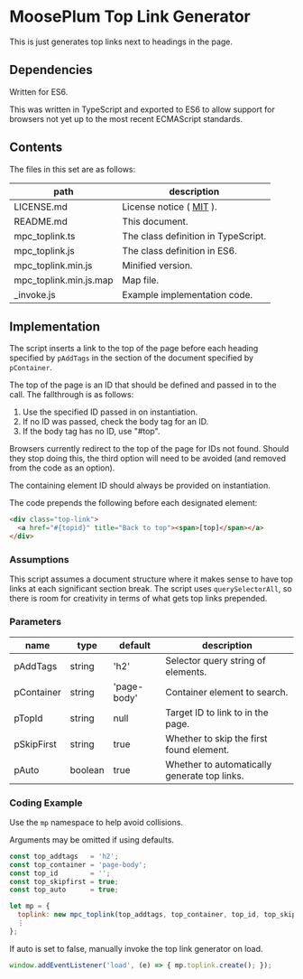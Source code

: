 # MoosePlum Top Link Generator

This is just generates top links next to headings in the page.

## Dependencies

Written for ES6.

This was written in TypeScript and exported to ES6 to allow support for browsers not yet up to the most recent ECMAScript standards.

## Contents

The files in this set are as follows:

| path                    | description
| ------------            | ------------
| LICENSE.md              | License notice ( [MIT](https://mit-license.org) ).
| README.md               | This document.
| mpc_toplink.ts          | The class definition in TypeScript.
| mpc_toplink.js          | The class definition in ES6.
| mpc_toplink.min.js      | Minified version.
| mpc_toplink.min.js.map  | Map file.
| _invoke.js              | Example implementation code.

## Implementation

The script inserts a link to the top of the page before each heading specified by `pAddTags` in the section of the document specified by `pContainer`.

The top of the page is an ID that should be defined and passed in to the call. The fallthrough is as follows:

  1. Use the specified ID passed in on instantiation.
  2. If no ID was passed, check the body tag for an ID.
  3. If the body tag has no ID, use "#top".

Browsers currently redirect to the top of the page for IDs not found. Should they stop doing this, the third option will need to be avoided (and removed from the code as an option).

The containing element ID should always be provided on instantiation.

The code prepends the following before each designated element:

```html
<div class="top-link">
  <a href="#{topid}" title="Back to top"><span>[top]</span></a>
</div>
```

### Assumptions

This script assumes a document structure where it makes sense to have top links at each significant section break. The script uses `querySelectorAll`, so there is room for creativity in terms of what gets top links prepended.

### Parameters

| name        | type      | default     | description
| ----------  | --------- | ----------  | ----------
| pAddTags    | string    | 'h2'        | Selector query string of elements.
| pContainer  | string    | 'page-body' | Container element to search.
| pTopId      | string    | null        | Target ID to link to in the page.
| pSkipFirst  | string    | true        | Whether to skip the first found element.
| pAuto       | boolean   | true        | Whether to automatically generate top links.

### Coding Example

Use the `mp` namespace to help avoid collisions.

Arguments may be omitted if using defaults.

```js
const top_addtags   = 'h2';
const top_container = 'page-body';
const top_id        = '';
const top_skipfirst = true;
const top_auto      = true;

let mp = {
  toplink: new mpc_toplink(top_addtags, top_container, top_id, top_skipfirst, top_auto),
  ⋮
};
```

If auto is set to false, manually invoke the top link generator on load.

```js
window.addEventListener('load', (e) => { mp.toplink.create(); });
```
